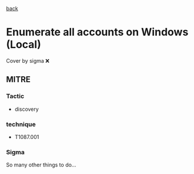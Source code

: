 [back](../index.md)
# Enumerate all accounts on Windows (Local)
Cover by sigma :x: 

## MITRE
### Tactic
  - discovery

### technique
  - T1087.001

### Sigma

 So many other things to do...